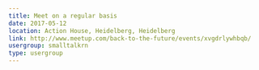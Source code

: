 ```yaml
---
title: Meet on a regular basis
date: 2017-05-12
location: Action House, Heidelberg, Heidelberg
link: http://www.meetup.com/back-to-the-future/events/xvgdrlywhbqb/
usergroup: smalltalkrn
type: usergroup
---
```


